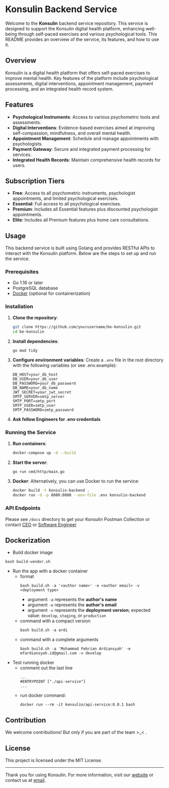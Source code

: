 # Konsulin Backend Service

Welcome to the **Konsulin** backend service repository. This service is designed to support the Konsulin digital health platform, enhancing well-being through self-paced exercises and various psychological tools. This README provides an overview of the service, its features, and how to use it.

## Overview

Konsulin is a digital health platform that offers self-paced exercises to improve mental health. Key features of the platform include psychological assessments, digital interventions, appointment management, payment processing, and an integrated health record system.

## Features

- **Psychological Instruments**: Access to various psychometric tools and assessments.
- **Digital Interventions**: Evidence-based exercises aimed at improving self-compassion, mindfulness, and overall mental health.
- **Appointment Management**: Schedule and manage appointments with psychologists.
- **Payment Gateway**: Secure and integrated payment processing for services.
- **Integrated Health Records**: Maintain comprehensive health records for users.

## Subscription Tiers

- **Free**: Access to all psychometric instruments, psychologist appointments, and limited psychological exercises.
- **Essential**: Full access to all psychological exercises.
- **Premium**: Includes all Essential features plus discounted psychologist appointments.
- **Elite**: Includes all Premium features plus home care consultations.

## Usage

This backend service is built using Golang and provides RESTful APIs to interact with the Konsulin platform. Below are the steps to set up and run the service.

### Prerequisites

- Go 1.16 or later
- PostgreSQL database
- [Docker](https://www.docker.com/) (optional for containerization)

### Installation

1. **Clone the repository**:
    ```sh
    git clone https://github.com/yourusername/be-konsulin.git
    cd be-konsulin
    ```

2. **Install dependencies**:
    ```sh
    go mod tidy
    ```

3. **Configure environment variables**:
    Create a `.env` file in the root directory with the following variables (or see .env.example):
    ```env
    DB_HOST=your_db_host
    DB_USER=your_db_user
    DB_PASSWORD=your_db_password
    DB_NAME=your_db_name
    JWT_SECRET=your_jwt_secret
    SMTP_SERVER=smtp_server
    SMTP_PORT=smtp_port
    SMTP_USER=smtp_user
    SMTP_PASSWORD=smtp_password
    ```

4. **Ask fellow Engineers for .env credentials**

### Running the Service
1. **Run containers**:
    ```sh
    docker-compose up -d --build
    ```

2. **Start the server**:
    ```sh
    go run cmd/http/main.go
    ```

3. **Docker**:
    Alternatively, you can use Docker to run the service:
    ```sh
    docker build -t konsulin-backend .
    docker run -d -p 8080:8080 --env-file .env konsulin-backend
    ```

### API Endpoints
Please see `/docs` directory to get your Konsulin Postman Collection or contact [CEO](aly.lamuri8@gmail.com) or [Software Engineer](abrahampurnomo144@gmail.com)

## Dockerization

* Build docker image
```shell
bash build-vendor.sh
```
* Run the app with a docker container
  * format
    ```shell
    bash build.sh -a '<author name>' -e <author email> -v <deployment type>
    ```
    * argument `-a` represents the **author's name** 
    * argument `-e` represents the **author's email** 
    * argument `-v` represents the **deployment version**; expected value: `develop`, `staging`, or `production` 
  * command with a compact version
    ```shell
    bash build.sh -a ardi
    ```
  * command with a complete arguments
    ```shell
    bash build.sh -a 'Muhammad Febrian Ardiansyah' -e mfardiansyah.id@gmail.com -v develop
    ```
* Test running docker
  * comment out the last line
    ```shell
    ...
    #ENTRYPOINT ["./api-service"]
    ...
    ```
  * run docker command:
    ```shell
    docker run --rm -it konsulin/api-service:0.0.1 bash
    ```

## Contribution
We welcome contributions! But only if you are part of the team >_< .

## License
This project is licensed under the MIT License.

---

Thank you for using Konsulin. For more information, visit our [website](#) or contact us at [email](#).
